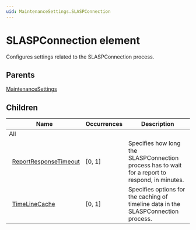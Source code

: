 ```yaml
---
uid: MaintenanceSettings.SLASPConnection
---
```


# SLASPConnection element

Configures settings related to the SLASPConnection process.

## Parents

[MaintenanceSettings](xref:MaintenanceSettings)

## Children

| Name | Occurrences | Description |
| --- | --- | --- |
| All |  |  |
| &#160;&#160;[ReportResponseTimeout](xref:MaintenanceSettings.SLASPConnection.ReportResponseTimeout) | [0, 1] | Specifies how long the SLASPConnection process has to wait for a report to respond, in minutes. |
| &#160;&#160;[TimeLineCache](xref:MaintenanceSettings.SLASPConnection.TimeLineCache) | [0, 1] | Specifies options for the caching of timeline data in the SLASPConnection process. |
